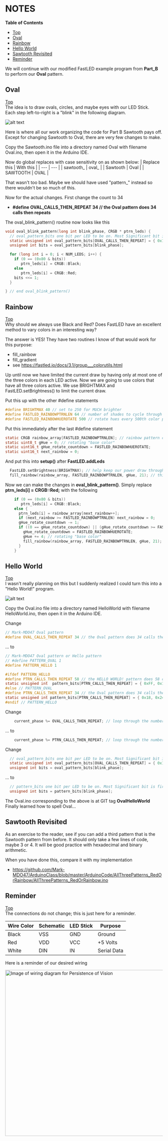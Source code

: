 # NOTES

**Table of Contents**
* [Top](#notes "Top")
* [Oval](#oval "Oval")
* [Rainbow](#rainbow "Rainbow")
* [Hello World](#hello-world "Hello World")
* [Sawtooth Revisited](#sawtooth-revisited "Sawtooth Revisited")
* [Reminder](#reminder "Reminder")

We will continue with our modified FastLED example program from **Part_B** to perform our **Oval** pattern.

## Oval
[Top](#notes "Top")<br>
The idea is to draw ovals, circles, and maybe eyes with our LED Stick.<br>
Each step left-to-right is a "blink" in the following diagram.

![alt text](https://github.com/Mark-MDO47/ArduinoClass/blob/master/99_Resources/Images/OvalPattern.png "Image of Oval pattern; each step left-to-right is a blink")

Here is where all our work organizing the code for Part B Sawtooth pays off. Except for changing Sawtooth to Oval, there are very few changes to make.

Copy the Sawtooth.ino file into a directory named Oval with filename Oval.ino, then open it in the Arduino IDE.

Now do global replaces with case sensitivity on as shown below:
| Replace this | With this |
| --- | --- |
| sawtooth_ | oval_ |
| Sawtooth | Oval |
| SAWTOOTH | OVAL |

That wasn't too bad. Maybe we should have used "pattern_" instead so there wouldn't be so much of this.

Now for the actual changes. First change the count to 34 
- **#define OVAL_CALLS_THEN_REPEAT 34 // the Oval pattern does 34 calls then repeats**

The oval_blink_pattern() routine now looks like this
```C
void oval_blink_pattern(long int blink_phase, CRGB * ptrn_leds) {
  // oval_pattern_bits one bit per LED to be on. Most Significant bit is first LED, etc.
  static unsigned int oval_pattern_bits[OVAL_CALLS_THEN_REPEAT] = { 0x18, 0x24, 0x42, 0x81, 0x81, 0x81, 0x42, 0x24, 0x18, 0x00, 0x40, 0xA0, 0x48, 0x14, 0x08, 0x20, 0x53, 0x23, 0x00, 0x18, 0x24, 0x42, 0x81, 0x81, 0x99, 0xA5, 0xA5, 0x99, 0x81, 0x81, 0x42, 0x24, 0x18, 0x00 };
  unsigned int bits = oval_pattern_bits[blink_phase];

  for (long int i = 0; i < NUM_LEDS; i++) {
    if (0 == (0x80 & bits))
       ptrn_leds[i] = CRGB::Black;
    else
       ptrn_leds[i] = CRGB::Red;
    bits <<= 1;
  }

} // end oval_blink_pattern()
```

## Rainbow
[Top](#notes "Top")<br>
Why should we always use Black and Red? Does FastLED have an excellent method to vary colors in an interesting way?

The answer is YES! They have two routines I know of that would work for this purpose:
- fill_rainbow
- fill_gradient
- see https://fastled.io/docs/3.1/group___colorutils.html

Up until now we have limited the current draw by having only at most one of the three colors in each LED active.  Now we are going to use colors that have all three colors active. We use BRIGHTMAX and FastLED.setBrightness() to limit the current draw.

Put this up with the other #define statements
```C
#define BRIGHTMAX 40 // set to 250 for MUCH brighter
#define FASTLED_RAINBOWPTRNLEN 64 // number of shades to cycle through
#define FASTLED_RAINBOWHUEROTATE 500 // rotate hues every 500th color pick
```

Put this immediately after the last #define statement
```C
static CRGB rainbow_array[FASTLED_RAINBOWPTRNLEN]; // rainbow pattern colors
static uint8_t gHue = 0; // rotating "base color"
static uint16_t gHue_rotate_countdown = FASTLED_RAINBOWHUEROTATE;
static uint16_t next_rainbow = 0;
```

And put this into **setup()** after **FastLED.addLeds**
```C
  FastLED.setBrightness(BRIGHTMAX); // help keep our power draw through Arduino Nano down
  fill_rainbow(rainbow_array, FASTLED_RAINBOWPTRNLEN, gHue, 21); // this fills up the colors to send later
```
Now we can make the changes in **oval_blink_pattern()**. Simply replace **ptrn_leds[i] = CRGB::Red;** with the following
```C
    if (0 == (0x80 & bits))
       ptrn_leds[i] = CRGB::Black;
    else {
      ptrn_leds[i] = rainbow_array[next_rainbow++];
      if (next_rainbow >= FASTLED_RAINBOWPTRNLEN) next_rainbow = 0;
      gHue_rotate_countdown -= 1;
      if ((0 == gHue_rotate_countdown) || (gHue_rotate_countdown >= FASTLED_RAINBOWHUEROTATE)) {
        gHue_rotate_countdown = FASTLED_RAINBOWHUEROTATE;
        gHue += 4; // rotating "base color"
        fill_rainbow(rainbow_array, FASTLED_RAINBOWPTRNLEN, gHue, 21); // this fills up the colors to send later
      }
    }
```

## Hello World
[Top](#notes "Top")<br>
I wasn't really planning on this but I suddenly realized I could turn this into a "Hello World!" program.

![alt text](https://github.com/Mark-MDO47/ArduinoClass/blob/master/99_Resources/Images/HelloWorldPattern.png "Image of Oval Hello World pattern; each step left-to-right is a blink")

Copy the Oval.ino file into a directory named HelloWorld with filename HelloWorld.ino, then open it in the Arduino IDE.

Change
```C
// Mark-MDO47 Oval pattern
#define OVAL_CALLS_THEN_REPEAT 34 // the Oval pattern does 34 calls then repeats
```

... to
```C
// Mark-MDO47 Oval pattern or Hello pattern
// #define PATTERN_OVAL 1
#define PATTERN_HELLO 1

#ifdef PATTERN_HELLO
#define PTRN_CALLS_THEN_REPEAT 58 // the HELLO WORLD! pattern does 58 calls then repeats
static unsigned int  pattern_bits[PTRN_CALLS_THEN_REPEAT] = { 0xFF, 0x18, 0x18, 0x18, 0xFF, 0x00, 0xFF, 0x89, 0x89, 0x89, 0x00, 0xFF, 0x01, 0x01, 0x01, 0x00, 0xFF, 0x01, 0x01, 0x01, 0x00, 0x7E, 0x81, 0x81, 0x7E, 0x00, 0xE0, 0x1E, 0x01, 0x1E, 0xE0, 0x1E, 0x01, 0x1E, 0xE0, 0x00, 0x7E, 0x81, 0x81, 0x7E, 0x00, 0xFF, 0x98, 0x94, 0x63, 0x00, 0xFF, 0x01, 0x01, 0x01, 0x00, 0xFF, 0x81, 0x42, 0x3C, 0x00, 0xF9, 0x00 };
#else // PATTERN_OVAL
#define PTRN_CALLS_THEN_REPEAT 34 // the Oval pattern does 34 calls then repeats
static unsigned int pattern_bits[PTRN_CALLS_THEN_REPEAT] = { 0x18, 0x24, 0x42, 0x81, 0x81, 0x81, 0x42, 0x24, 0x18, 0x00, 0x40, 0xA0, 0x48, 0x14, 0x08, 0x20, 0x53, 0x23, 0x00, 0x18, 0x24, 0x42, 0x81, 0x81, 0x99, 0xA5, 0xA5, 0x99, 0x81, 0x81, 0x42, 0x24, 0x18, 0x00 };
#endif // PATTERN_HELLO
```

Change
```C
    current_phase %= OVAL_CALLS_THEN_REPEAT; // loop through the number of calls before repeat
```

... to
```C
    current_phase %= PTRN_CALLS_THEN_REPEAT; // loop through the number of calls before repeat
```

Change
```C
  // oval_pattern_bits one bit per LED to be on. Most Significant bit is first LED, etc.
  static unsigned int oval_pattern_bits[OVAL_CALLS_THEN_REPEAT] = { 0x18, 0x24, 0x42, 0x81, 0x81, 0x81, 0x42, 0x24, 0x18, 0x00, 0x40, 0xA0, 0x48, 0x14, 0x08, 0x20, 0x53, 0x23, 0x00, 0x18, 0x24, 0x42, 0x81, 0x81, 0x99, 0xA5, 0xA5, 0x99, 0x81, 0x81, 0x42, 0x24, 0x18, 0x00 };
  unsigned int bits = oval_pattern_bits[blink_phase];
```

... to
```C
  // pattern_bits one bit per LED to be on. Most Significant bit is first LED, etc.
  unsigned int bits = pattern_bits[blink_phase];
```

The Oval.ino corresponding to the above is at GIT tag **OvalHelloWorld**
Finally learned how to spell Oval...

## Sawtooth Revisited

As an exercise to the reader, see if you can add a third pattern that is the Sawtooth pattern from before. It should only take a few lines of code, maybe 3 or 4. It will be good practice with hexadecimal and binary arithmetic.

When you have done this, compare it with my implementation
- https://github.com/Mark-MDO47/ArduinoClass/blob/master/ArduinoCode/AllThreePatterns_RedOrRainbow/AllThreePatterns_RedOrRainbow.ino

## Reminder
[Top](#notes "Top")<br>
The connections do not change; this is just here for a reminder.

| Wire Color | Schematic | LED Stick | Purpose |
| --- | --- | --- | --- |
| Black | VSS | GND | Ground |
| Red | VDD | VCC | +5 Volts |
| White | DIN | IN | Serial Data |

Here is a reminder of our desired wiring

<img src="https://github.com/Mark-MDO47/ArduinoClass/blob/master/99_Resources/Images/02_PersistenceOfVision.png" width="1002" height="530" alt="Image of wiring diagram for Persistence of Vision">
